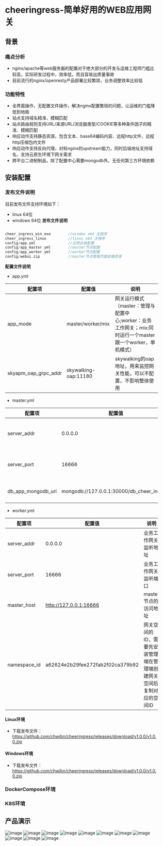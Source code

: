 # cheeringress-简单好用的WEB应用网关

## 背景
### 痛点分析
- nginx/apache等web服务器的配置对于绝大部分的开发与运维工程师门槛比较高，实际研发过程中，效率低，而且容易出质量事故
- 目前流行的nginx/openresty产品部署比较繁琐，业务调整效率比较低

### 功能特性
- 全界面操作，无配置文件操作，解决nginx配置繁琐的问题，让运维的门槛降低到地板
- 站点支持域名精准、模糊匹配
- 站点路由规则支持URL/来源URL/浏览器类型/COOKIE等多种条件因子的精准、模糊匹配
- 响应动作支持静态资源，包含文本、base64编码内容、远程http文件、远程http压缩包内文件
- 响应动作支持反向代理，对标nginx的upstream能力，同时后端地址支持域名，支持云原生环境下网关需求
- 跨平台二进制制品，除了配置中心需要mongodb外，无任何第三方环境依赖

## 安装配置
### 发布文件说明
目前发布文件支持环境如下：
- linux 64位
- windows 64位
**发布文件说明**
```go

cheer_ingress_win.exe        //window x64 主程序
cheer_ingress_linux          //linux x64 主程序
config/app.yml               //应用全局配置
config/app_master.yml        //master节点配置
config/app_worker.yml        //worker节点配置
config/webui.zip             //master节点管理页面前端资源
```

**配置文件说明**
- app.yml

| 配置项 | 配置值 | 说明 |
| --- | --- | --- |
| app_mode | master/worker/mix | 网关运行模式（master：管理与配置中心;worker：业务工作网关；mix:同时运行一个master跟一个worker，单机模式） |
| skyapm_oap_grpc_addr | skywalking-oap:11180 | skywalking的oap地址，用来监控网关性能，可以不配置，不影响整体使用 |


- master.yml

| 配置项 | 配置值 | 说明 |
| --- | --- | --- |
| server_addr | 0.0.0.0 | 管理与配置网关工作监听地址 |
| server_port | 16666 | 管理与配置网关工作监听端口 |
| db_app_mongodb_uri | mongodb://127.0.0.1:30000/db_cheer_ingress | mongodb连接字符串 |

- worker.yml

| 配置项 | 配置值 | 说明 |
| --- | --- | --- |
| server_addr | 0.0.0.0 | 业务工作网关监听地址 |
| server_port | 16666 | 业务工作网关监听端口 |
| master_host | http://127.0.0.1:16666 | master节点的访问地址 |
| namespace_id | a62624e2b29fee272fab2f02ca379b92 | 网关空间的ID，需要先安装管理端在管理端创建网关空间后复制对应的空间ID |
#### Linux环境
- 下载发布文件：https://github.com/chwjbn/cheeringress/releases/download/v1.0.0/v1.0.0.zip
#### Windows环境
- 下载发布文件：https://github.com/chwjbn/cheeringress/releases/download/v1.0.0/v1.0.0.zip
### DockerCompose环境
### K8S环境
## 产品演示
![image](doc/img/0001.jpg)
![image](doc/img/0002.jpg)
![image](doc/img/0003.jpg)
![image](doc/img/0004.jpg)
![image](doc/img/0005.jpg)
![image](doc/img/0006.jpg)
![image](doc/img/0007.jpg)
![image](doc/img/0008.jpg)
![image](doc/img/0009.jpg)
![image](doc/img/0010.jpg)
![image](doc/img/0011.jpg)
